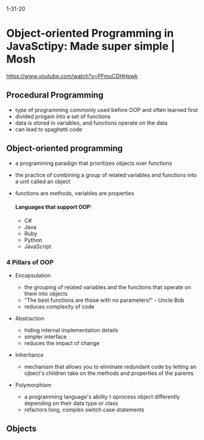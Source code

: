 1-31-20
# Object-oriented Programming in JavaSctipy: Made super simple | Mosh
https://www.youtube.com/watch?v=PFmuCDHHpwk

## Procedural Programming
- type of programming commonly used before OOP and often learned first
- divided progam into a set of functions
- data is stored in variables, and functions operate on the data
- can lead to spaghetti code

## Object-oriented programming
- a programming paradign that prioritizes objects over functions
- the practice of combining a group of related variables and functions into a unit called an object
- functions are methods, variables are properties

    #### Languages that support OOP:
    - C#
    - Java
    - Ruby
    - Python
    - JavaScript

### 4 Pillars of OOP

- Encapsulation
    - the grouping of related variables and the functions that operate on them into objects
    - "The best functions are those with no parameters!" - Uncle Bob
    - reduces complexity of code

- Abstraction
    - hiding internal implementation details
    - simpler interface
    - reduces the impact of change

- Inheritance
    - mechanism that allows you to eliminate redundant code by letting an ojbect's children take on the methods and properties of the parents

- Polymorphism
    - a programming language's ability t oprocess object differently depending on their data type or class
    - refactors long, complex switch case statements

## Objects


